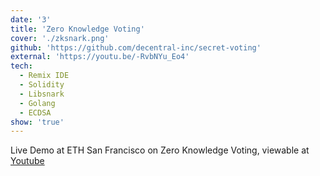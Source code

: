 ```yaml
---
date: '3'
title: 'Zero Knowledge Voting'
cover: './zksnark.png'
github: 'https://github.com/decentral-inc/secret-voting'
external: 'https://youtu.be/-RvbNYu_Eo4'
tech:
  - Remix IDE
  - Solidity
  - Libsnark
  - Golang
  - ECDSA
show: 'true'
---
```


Live Demo at ETH San Francisco on Zero Knowledge Voting, viewable at [Youtube](https://youtu.be/-RvbNYu_Eo4)